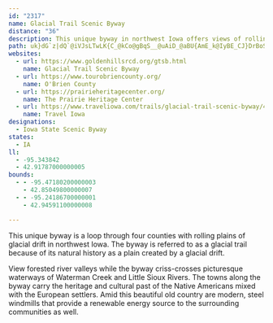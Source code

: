 ```yaml
---
id: "2317"
name: Glacial Trail Scenic Byway
distance: "36"
description: This unique byway in northwest Iowa offers views of rolling plains of glacial drift, forested river valleys, and a rich history of Native American as well as European peoples.
path: uk}dG`z|dQ`@iVJsLTwLK{C_@kCo@gBqS__@uAiD_@aBU{AmE_k@IyBE_CJ}DrBoSJyBBwDI{Ce@mEo@_DaI}Ti@_DYaDEmDjA{zAGq~BJivBvFKzqAg@b\KvTSj`@sGjZuFrGkE`BmBNk@h@aDz@mDfCaDPe@p@]|EgA`AQpD?|f@^Xjc@z@`BlApA~vA`AlTH`q@r@~QJu@j|@SpaAEd|@YraAX`rBcBf{B|@h|Bd@nyB_zAAZztFJfeA?fk@lA~uCLzrAJtNKrb@uk@Jmm@KyrBDeAQoA_@y@a@oAkAiA{AYs@yB_IqAkC{AcBsAy@eA_@mAOiBAkj@GquAo@eiCPb\utAlBoH|BsG`HiP~Oi]rj@anArByFxAcFxAeG|R__ArTukAPyDBazAcAqs@_@aMy@qEo@mCyMy]a@sBS_CEiBDkCNqBnNew@d@}Dh@kKh@e`@BeANmAtAkEXQlBwC`LaR@mE
websites:
  - url: https://www.goldenhillsrcd.org/gtsb.html
    name: Glacial Trail Scenic Byway
  - url: https://www.tourobriencounty.org/
    name: O'Brien County
  - url: https://prairieheritagecenter.org/
    name: The Prairie Heritage Center
  - url: https://www.traveliowa.com/trails/glacial-trail-scenic-byway/4/
    name: Travel Iowa
designations:
  - Iowa State Scenic Byway
states:
  - IA
ll:
  - -95.343842
  - 42.91787000000005
bounds:
  - - -95.47180200000003
    - 42.85049800000007
  - - -95.24186700000001
    - 42.94591100000008

---
```


This unique byway is a loop through four counties with rolling plains of glacial drift in northwest Iowa.  The byway is referred to as a glacial trail because of its natural history as a plain created by a glacial drift.

 View forested river valleys while the byway criss-crosses picturesque waterways of Waterman Creek and Little Sioux Rivers.  The towns along the byway carry the heritage and cultural past of the Native Americans mixed with the European settlers.  Amid this beautiful old country are modern, steel windmills that provide a renewable energy source to the surrounding communities as well.
